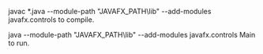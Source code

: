 javac *.java --module-path "JAVAFX_PATH\lib" --add-modules javafx.controls to compile.

java --module-path "JAVAFX_PATH\lib" --add-modules javafx.controls Main to run.

